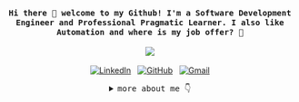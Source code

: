 <h4 align="center"><samp>
  Hi there 👋 welcome to my Github! I'm a Software Development Engineer and Professional Pragmatic Learner. I also like Automation and where is my job offer? 🐯
</samp></h4>

<!-- select picture -->
<p align="center">
  <!-- https://giphy.com/ -->
  <!-- <img width="250" src="https://media.giphy.com/media/MWL1pOYgkPYNWyfGlJ/giphy.gif"> -->
  <!-- <img width="250" src="https://media.giphy.com/media/QETn2YdGU9lrsmuHRx/giphy.gif"> -->
  <!-- <img width="250" src="https://media.giphy.com/media/x57iirsJSb5lNjFZg5/giphy.gif"> -->
  <!-- <img width="250" src="https://media.giphy.com/media/2UCumWD8HAXcl5Kq0a/giphy.gif"> -->
  <!-- <img width="250" src="https://media.giphy.com/media/cMQ3ZRrpdiW59YrrYQ/giphy.gif"> -->
  <!-- <img width="250" src="https://media.giphy.com/media/iuXwSRD2DiprA5tHkV/giphy.gif"> -->
  <!-- <img width="250" src="https://media.giphy.com/media/q8TcPaQaGNYwvtR1ld/giphy.gif"> -->
  <img width="250" src="https://media.giphy.com/media/5ndklThG9vUUdTmgMn/giphy.gif">
  <!-- <img width="250" src="https://media.giphy.com/media/syfUUMguuwhBAXReTd/giphy.gif"> -->
  <!-- <img width="250" src="https://media.giphy.com/media/nrQv5LwVZkO1w4U6u0/giphy.gif"> -->
</p>

<!-- my contact info -->
<p align="center">
  <a href="https://www.linkedin.com/in/zhaoweigu/">
    <img alt="LinkedIn" title="LinkedIn" height="24" width="24" src="https://cdn.simpleicons.org/linkedin"></a>
  </a>&nbsp;
  <a href="https://github.com/zw-g">
    <picture>
      <source media="(prefers-color-scheme: dark)" srcset="https://cdn.simpleicons.org/github/white">
      <img alt="GitHub" title="GitHub" height="24" width="24" src="https://cdn.simpleicons.org/github"></picture></a>
  </a>&nbsp;
  <a href="mailto:zhaoweifz@gmail.com">
    <img alt="Gmail" title="Gmail" height="24" width="24" src="https://cdn.simpleicons.org/gmail"></a>
</p>

<!-- more information -->
<details>
<summary align="center"><samp> more about me 👇 </samp></summary><be>

#

<!-- my picture -->
<img align="right" width = "333" alt="Me" src="/me/IMG_2024.jpeg"/>

<!-- my introduction -->
<div align="left" >
  
  - 🧑🏻‍💻 My name sounds like **Jaw-Way**
  - 🎓 I've graduated with BS in **Technology Information Management** and MS in **Software Development**
  - 🔭 I'm currently working on a **Product Notification Project**
  - 🌱 I'm currently learning **Web Scraping with anti-bot mitigation techniques** and **API Gateway**
  - 🤔 My career interests lie in the development of innovative products that enrich people's everyday experiences.
  - 🔍 I’m looking for career opportunities in the Software industry

</div>
  
  <!-- Spotify song -->
  <p align="center" ><strong> Vibing to : 🎧 </strong></p>

  <p align="center">
    <a href="https://open.spotify.com/user/31q23hv2amglcciovjyskzqpc74u">
      <img src="https://novatorem-puce-eta.vercel.app/api/spotify" alt="Spotify">
    </a>
  </p>

<!-- matrics -->
<br/>
<table>
  <tr>
    <td>
      <img src="/metric-General1.svg" width="100%" alt="Metrics" />
    </td>
    <td>
      <img src="/metric-General2.svg" width="100%" alt="Metrics" />
    </td>
  </tr>
</table>

<!-- Leetcode -->
[<img align="left" width = "450" alt="Leetcode" src="/metric-Leetcode.svg"/>](#)

<br/>

<!-- LANGUAGE AND TOOLS -->

### 🛠 LANGUAGE AND TOOLS
![Python](https://img.shields.io/badge/-Python-05122A?style=flat&logo=python)
![Java](https://img.shields.io/badge/-Java-05122A?style=flat&logo=Java&logoColor=FFA518)
![JavaScript ES6](https://img.shields.io/badge/-JavaScript-05122A?style=flat&logo=javascript)
![HTML5](https://img.shields.io/badge/-HTML-05122A?style=flat&logo=HTML5)
![CSS](https://img.shields.io/badge/-CSS-05122A?style=flat&logo=CSS3&logoColor=1572B6)
![Flask](https://img.shields.io/badge/-Flask-05122A?style=flat&logo=flask)
![Node.js](https://img.shields.io/badge/-Node.js-05122A?style=flat&logo=node.js)
![MySQL](https://img.shields.io/badge/-MySQL-05122A?style=flat&logo=MySQL)
![SQLite](https://img.shields.io/badge/-SQLite-05122A?style=flat&logo=SQL)
![Git](https://img.shields.io/badge/-Git-05122A?style=flat&logo=Git)
![AWS](https://img.shields.io/badge/-AWS-05122A?style=flat&logo=Amazon-AWS)
![React](https://img.shields.io/badge/-React-05122A?style=flat&logo=react)
![Bootstrap](https://img.shields.io/badge/-Bootstrap-05122A?style=flat&logo=bootstrap&logoColor=563D7C)
![Mac](https://img.shields.io/badge/-Mac-05122A?style=flat&logo=Apple)
![Windows](https://img.shields.io/badge/-Windows-05122A?style=flat&logo=Windows)
![Visual_Studio_Code](https://img.shields.io/badge/-Visual_Studio_Code-05122A?style=flat&logo=Visual-Studio-Code)
![WordPress](https://img.shields.io/badge/-WordPress-05122A?style=flat&logo=WordPress)
![Wireshark](https://img.shields.io/badge/-Wireshark-05122A?style=flat&logo=WireShark)
![VMware](https://img.shields.io/badge/-VMware-05122A?style=flat&logo=VMware)
![Virtual_Box](https://img.shields.io/badge/-Virtual_Box-05122A?style=flat&logo=Virtual-Box)
<!-- new -->
![Linux](https://img.shields.io/badge/Linux-333333?style=flat&logo=Linux&logoColor=FCC624)
![Docker](https://img.shields.io/badge/Docker-333333?style=flat&logo=docker&logoColor=2496ED)
![HTML5](https://img.shields.io/badge/HTML5-333333?style=flat&logo=HTML5&logoColor=E34F26)
![CSS3](https://img.shields.io/badge/CSS3-333333?style=flat&logo=CSS3&logoColor=1572B6)
![JavaScript](https://img.shields.io/badge/JavaScript-333333?style=flat&logo=javascript&logoColor=F7DF1E)
![TypeScript](https://img.shields.io/badge/TypeScript-333333?style=flat&logo=typescript&logoColor=3178C6)
![Node.js](https://img.shields.io/badge/Node.js-333333?style=flat&logo=node.js&logoColor=339933)
![Vue.js](https://img.shields.io/badge/VueJS-333333?style=flat&logo=Vue.js&logoColor=4FC08D)
![React](https://img.shields.io/badge/React-333333?style=flat&logo=React&logoColor=61DAFB)
![Next.js](https://img.shields.io/badge/Next.js-333333?style=flat&logo=Next.js&logoColor=000000)
![MySQL](https://img.shields.io/badge/MySQL-333333?style=flat&logo=mysql&logoColor=4479A1)
![SQLite](https://img.shields.io/badge/SQLite-333333?style=flat&logo=sqlite&logoColor=003B57)
![Git](https://img.shields.io/badge/Git-333333?style=flat&logo=git&logoColor=F05032)
![GitHub](https://img.shields.io/badge/GitHub-333333?style=flat&logo=github&logoColor=81717)
![Markdown](https://img.shields.io/badge/Markdown-333333?style=flat&logo=markdown&logoColor=000000)
![WebStorm](https://img.shields.io/badge/WebStorm-333333?style=flat&logo=WebStorm&logoColor=000000)
![VSCode](https://img.shields.io/badge/VSCode-333333?style=flat&logo=visualstudiocode&logoColor=007ACC)
![PhotoShop](https://img.shields.io/badge/PhotoShop-333333?style=flat&logo=adobephotoshop&logoColor=31A8FF)

<br/><br/>

#

[<img align="right" width = "450" alt="Leetcode" src="/metric-Steam.svg"/>](#)

<div align="center" >
  
  ### ℹ️ Github相关信息 | Github infomation
  ![GithubStats](https://github-profile-summary-cards.vercel.app/api/cards/stats?username=zw-g&theme=github)
  ![GithubMostCommitLanguage](https://github-profile-summary-cards.vercel.app/api/cards/most-commit-language?username=zw-g&theme=github)

</div>

#

<div align="center" >
  
  ### 🔢 这里已经被光临过多少次 | How many times have viewer been here
  [<img alt="Profile Visits" src="https://count.getloli.com/get/@zw-g?theme=rule34">](https://moe-counter.glitch.me/)

</div>

<hr></hr>

<div align="center" >
  
  **Code Cycle**
  
  <img src="https://raw.githubusercontent.com/Tarikul-Islam-Anik/Animated-Fluent-Emojis/master/Emojis/Smilies/Face%20with%20Spiral%20Eyes.png" width="10%" alt="Broken system!"/>
  &nbsp;&nbsp;&nbsp;&nbsp;&nbsp;
  <img src="https://raw.githubusercontent.com/Tarikul-Islam-Anik/Animated-Fluent-Emojis/master/Emojis/Smilies/Relieved%20Face.png" width="10%" alt="It's working!"/>
  &nbsp;&nbsp;&nbsp;&nbsp;&nbsp;
  <img src="https://raw.githubusercontent.com/Tarikul-Islam-Anik/Animated-Fluent-Emojis/master/Emojis/Smilies/Astonished%20Face.png" width="10%" alt="It's working but you don't know how!"/><br>

</div>

</details>
